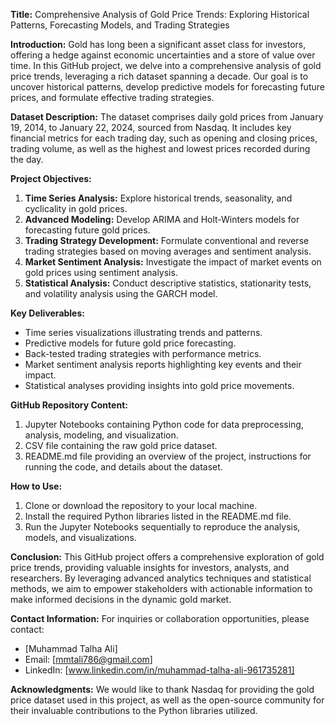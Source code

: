 **Title:** Comprehensive Analysis of Gold Price Trends: Exploring Historical Patterns, Forecasting Models, and Trading Strategies

**Introduction:**
Gold has long been a significant asset class for investors, offering a hedge against economic uncertainties and a store of value over time. In this GitHub project, we delve into a comprehensive analysis of gold price trends, leveraging a rich dataset spanning a decade. Our goal is to uncover historical patterns, develop predictive models for forecasting future prices, and formulate effective trading strategies.

**Dataset Description:**
The dataset comprises daily gold prices from January 19, 2014, to January 22, 2024, sourced from Nasdaq. It includes key financial metrics for each trading day, such as opening and closing prices, trading volume, as well as the highest and lowest prices recorded during the day.

**Project Objectives:**
1. **Time Series Analysis:** Explore historical trends, seasonality, and cyclicality in gold prices.
2. **Advanced Modeling:** Develop ARIMA and Holt-Winters models for forecasting future gold prices.
3. **Trading Strategy Development:** Formulate conventional and reverse trading strategies based on moving averages and sentiment analysis.
4. **Market Sentiment Analysis:** Investigate the impact of market events on gold prices using sentiment analysis.
5. **Statistical Analysis:** Conduct descriptive statistics, stationarity tests, and volatility analysis using the GARCH model.

**Key Deliverables:**
- Time series visualizations illustrating trends and patterns.
- Predictive models for future gold price forecasting.
- Back-tested trading strategies with performance metrics.
- Market sentiment analysis reports highlighting key events and their impact.
- Statistical analyses providing insights into gold price movements.

**GitHub Repository Content:**
1. Jupyter Notebooks containing Python code for data preprocessing, analysis, modeling, and visualization.
2. CSV file containing the raw gold price dataset.
3. README.md file providing an overview of the project, instructions for running the code, and details about the dataset.

**How to Use:**
1. Clone or download the repository to your local machine.
2. Install the required Python libraries listed in the README.md file.
3. Run the Jupyter Notebooks sequentially to reproduce the analysis, models, and visualizations.

**Conclusion:**
This GitHub project offers a comprehensive exploration of gold price trends, providing valuable insights for investors, analysts, and researchers. By leveraging advanced analytics techniques and statistical methods, we aim to empower stakeholders with actionable information to make informed decisions in the dynamic gold market.

**Contact Information:**
For inquiries or collaboration opportunities, please contact:
- [Muhammad Talha Ali]
- Email: [mmtali786@gmail.com]
- LinkedIn: [www.linkedin.com/in/muhammad-talha-ali-961735281]

**Acknowledgments:**
We would like to thank Nasdaq for providing the gold price dataset used in this project, as well as the open-source community for their invaluable contributions to the Python libraries utilized.
